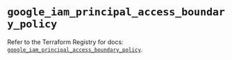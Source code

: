 # `google_iam_principal_access_boundary_policy`

Refer to the Terraform Registry for docs: [`google_iam_principal_access_boundary_policy`](https://registry.terraform.io/providers/hashicorp/google-beta/6.49.0/docs/resources/google_iam_principal_access_boundary_policy).
